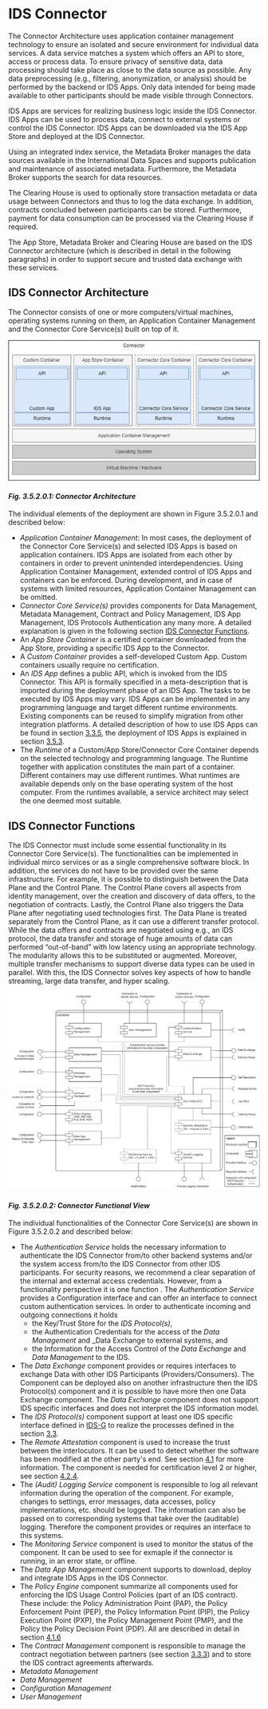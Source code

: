 # IDS Connector

The Connector Architecture uses application container management technology to ensure an isolated and secure environment for individual data services. A data service matches a system which offers an API to store, access or process data. To ensure privacy of sensitive data, data processing should take place as close to the data source as possible. Any data preprocessing (e.g., filtering, anonymization, or analysis) should be performed by the backend or IDS Apps. Only data intended for being made available to other participants should be made visible through Connectors.

IDS Apps are services for realizing business logic inside the IDS Connector. IDS Apps can be used to process data, connect to external systems or control the IDS Connector. IDS Apps can be downloaded via the IDS App Store and deployed at the IDS Connector.

Using an integrated index service, the Metadata Broker manages the data sources available in the International Data Spaces and supports publication and maintenance of associated metadata. Furthermore, the Metadata Broker supports the search for data resources. 

The Clearing House is used to optionally store transaction metadata or data usage between Connectors and thus to log the data exchange. In addition, contracts concluded between participants can be stored. Furthermore, payment for data consumption can be processed via the Clearing House if required.

The App Store, Metadata Broker and Clearing House are based on the IDS Connector architecture (which is described in detail in the following paragraphs) in order to support secure and trusted data exchange with these services.

## IDS Connector Architecture

The Connector consists of one or more computers/virtual machines, operating systems running on them, an Application Container Management and the Connector Core Service(s) built on top of it. 

![Connector Architecture](media/connector_architecture.png)
#### _Fig. 3.5.2.0.1: Connector Architecture_

The individual elements of the deployment are shown in Figure 3.5.2.0.1 and described below:
- _Application Container Management_: In most cases, the deployment of the Connector Core Service(s) and selected IDS Apps is based on application containers. IDS Apps are isolated from each other by containers in order to prevent unintended interdependencies. Using Application Container Management, extended control of IDS Apps and containers can be enforced. During development, and in case of systems with limited resources, Application Container Management can be omitted.  
- _Connector Core Service(s)_ provides components for Data Management, Metadata Management, Contract and Policy Management, IDS App Management, IDS Protocols Authentication any many more. A detailed explanation is given in the following section [IDS Connector Functions](#ids-connector-functions).
- An _App Store Container_ is a certified container downloaded from the App Store, providing a specific IDS App to the Connector.
- A _Custom Container_ provides a self-developed Custom App. Custom containers usually require no certification. 
- An _IDS App_ defines a public API, which is invoked from the IDS Connector. This API is formally specified in a meta-description that is imported during the deployment phase of an IDS App. The tasks to be executed by IDS Apps may vary. IDS Apps can be implemented in any programming language and target different runtime environments. Existing components can be reused to simplify migration from other integration platforms. A detailed description of how to use IDS Apps can be found in section [3.3.5](../../3_3_Process_Layer/3_3_5_Publishing_and_using_Data_Apps.md), the deployment of IDS Apps is explained in section [3.5.3](3_5_3_App_Store_and_Data_Apps.md).
- The _Runtime_ of a Custom/App Store/Connector Core Container depends on the selected technology and programming language. The Runtime together with application constitutes the main part of a container. Different containers may use different runtimes. What runtimes are available depends only on the base operating system of the host computer. From the runtimes available, a service architect may select the one deemed most suitable.

## IDS Connector Functions

The IDS Connector must include some essential functionality in its Connector Core Service(s). The functionalities can be implemented in individual mirco services or as a single comprehensive software block. In addition, the services do not have to be provided over the same infrastructure. For example, it is possible to distinguish between the Data Plane and the Control Plane. The Control Plane covers all aspects from identity management, over the creation and discovery of data offers, to the negotiation of contracts. Lastly, the Control Plane also triggers the Data Plane after negotiating used technologies first. The Data Plane is treated separately from the Control Plane, as it can use a different transfer protocol. While the data offers and contracts are negotiated using e.g., an IDS protocol, the data transfer and storage of huge amounts of data can performed “out-of-band” with low latency using an appropriate technology. The modularity allows this to be substituted or augmented. Moreover, multiple transfer mechanisms to support diverse data types can be used in parallel. With this, the IDS Connector solves key aspects of how to handle streaming, large data transfer, and hyper scaling.

![Connector Functional View](media/connector_functional_view.png)
#### _Fig. 3.5.2.0.2: Connector Functional View_

The individual functionalities of the Connector Core Service(s) are shown in Figure 3.5.2.0.2 and described below:

- The _Authentication Service_ holds the necessary information to authenticate the IDS Connector from/to other backend systems and/or the system access from/to the IDS Connector from other IDS participants. For security reasons, we recommend a clear separation of the internal and external access credentials. However, from a functionality perspective it is one function
. The _Authentication Service_ provides a Configuration interface and can offer an interface to connect custom authentication services. In order to authenticate incoming and outgoing connections it holds
	- the Key/Trust Store for the _IDS Protocol(s)_, 
	- the Authentication Credentials for the access of the _Data Management_ and _Data Exchange to external systems, and 
	- the Information for the Access Control of the _Data Exchange_ and _Data Management_ to the IDS.
- The _Data Exchange_ component provides or requires interfaces to exchange Data with other IDS Participants (Providers/Consumers). The Component can be deployed also on another infrastructure then the IDS Protocol(s) component and it is possible to have more then one Data Exchange component. The _Data Exchange_ component does not support IDS specific interfaces and does not interpret the IDS information model.
- The _IDS Protocol(s)_ component support at least one IDS specific interface defined in [IDS-G](https://github.com/International-Data-Spaces-Association/IDS-G) to realize the processes defined in the section [3.3](../../3_3_Process_Layer).
- The _Remote Attestation_ component is used to increase the trust between the interlocutors. It can be used to detect whether the software has been modified at the other party's end. See section [4.1](../../../4_Perspectives_of_the_Reference_Architecture_Model/4_1_Security_Perspective) for more information. The component is needed for certification level 2 or higher, see section [4.2.4](../../../4_Perspectives_of_the_Reference_Architecture_Model/4_2_Certification_Perspective/4_2_4_Component_Certification.md).
- The _(Audit) Logging Service_ component is responsible to log all relevant information during the operation of the component. For example, changes to settings, error messages, data accesses, policy implementations, etc. should be logged. The information can also be passed on to corresponding systems that take over the (auditable) logging. Therefore the component provides or requires an interface to this systems. 
- The _Monitoring Service_ component is used to monitor the status of the component. It can be used to see for exmaple if the connector is running, in an error state, or offline.
- The _Data App Management_ component supports to download, deploy and integrate IDS Apps in the IDS Connector.
- The _Policy Engine_ component summarize all components used for enforcing the IDS Usage Control Policies (part of an IDS contract). These include:  the Policy Administration Point (PAP), the Policy Enforcement Point (PEP), the Policy Information Point (PIP), the Policy Execution Point (PXP), the Policy Management Point (PMP), and the Policy the Policy Decision Point (PDP). All are described in detail in section [4.1.6](../../../4_Perspectives_of_the_Reference_Architecture_Model/4_1_Security_Perspective/4_1_6_Usage_Control.md)
- The _Contract Management_ component is responsible to manage the contract negotiation between partners (see section [3.3.3](../../3_Layers_of_the_Reference_Architecture_Model/3_3_Process_Layer/3_3_3_Contract_Negotiation.md)) and to store the IDS contract agreements afterwards.
- _Metadata Management_
- _Data Management_
- _Configuration Management_
- _User Management_